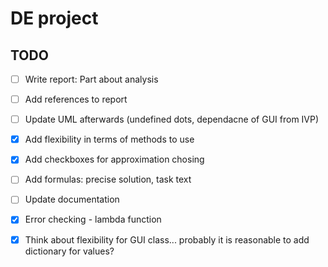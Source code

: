 # DE project

## TODO

- [ ] Write report: Part about analysis
- [ ] Add references to report
- [ ] Update UML afterwards (undefined dots, dependacne of GUI from IVP)
- [x] Add flexibility in terms of methods to use
- [x] Add checkboxes for approximation chosing
- [ ] Add formulas: precise solution, task text
- [ ] Update documentation
- [x] Error checking - lambda function
- [x] Think about flexibility for GUI class... probably it is reasonable to add dictionary for values?

